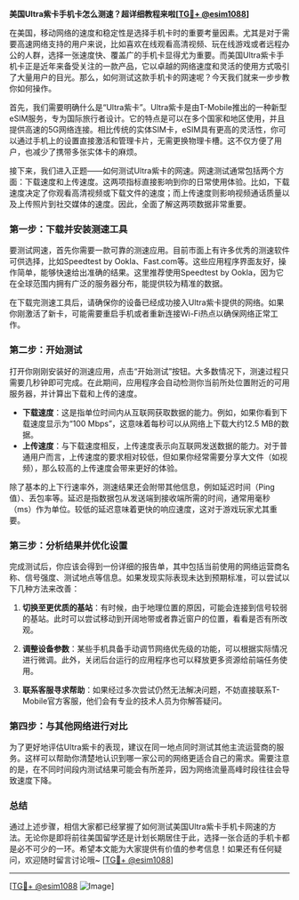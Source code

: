 **美国Ultra紫卡手机卡怎么测速？超详细教程来啦[[TG💪+ @esim1088](https://t.me/s/esim1088)]**

在美国，移动网络的速度和稳定性是选择手机卡时的重要考量因素。尤其是对于需要高速网络支持的用户来说，比如喜欢在线观看高清视频、玩在线游戏或者远程办公的人群，选择一张速度快、覆盖广的手机卡显得尤为重要。而美国Ultra紫卡手机卡正是近年来备受关注的一款产品，它以卓越的网络速度和灵活的使用方式吸引了大量用户的目光。那么，如何测试这款手机卡的网速呢？今天我们就来一步步教你如何操作。

首先，我们需要明确什么是“Ultra紫卡”。Ultra紫卡是由T-Mobile推出的一种新型eSIM服务，专为国际旅行者设计。它的特点是可以在多个国家和地区使用，并且提供高速的5G网络连接。相比传统的实体SIM卡，eSIM具有更高的灵活性，你可以通过手机上的设置直接激活和管理卡片，无需更换物理卡槽。这不仅方便了用户，也减少了携带多张实体卡的麻烦。

接下来，我们进入正题——如何测试Ultra紫卡的网速。网速测试通常包括两个方面：下载速度和上传速度。这两项指标直接影响到你的日常使用体验。比如，下载速度决定了你观看高清视频或下载文件的速度；而上传速度则影响视频通话质量以及上传照片到社交媒体的速度。因此，全面了解这两项数据非常重要。

### **第一步：下载并安装测速工具**
要测试网速，首先你需要一款可靠的测速应用。目前市面上有许多优秀的测速软件可供选择，比如Speedtest by Ookla、Fast.com等。这些应用程序界面友好，操作简单，能够快速给出准确的结果。这里推荐使用Speedtest by Ookla，因为它在全球范围内拥有广泛的服务器分布，能提供较为精准的数据。

在下载完测速工具后，请确保你的设备已经成功接入Ultra紫卡提供的网络。如果你刚激活了新卡，可能需要重启手机或者重新连接Wi-Fi热点以确保网络正常工作。

### **第二步：开始测试**
打开你刚刚安装好的测速应用，点击“开始测试”按钮。大多数情况下，测速过程只需要几秒钟即可完成。在此期间，应用程序会自动检测你当前所处位置附近的可用服务器，并计算出下载和上传的速度。

- **下载速度**：这是指单位时间内从互联网获取数据的能力。例如，如果你看到下载速度显示为“100 Mbps”，这意味着每秒可以从网络上下载大约12.5 MB的数据。
- **上传速度**：与下载速度相反，上传速度表示向互联网发送数据的能力。对于普通用户而言，上传速度的要求相对较低，但如果你经常需要分享大文件（如视频），那么较高的上传速度会带来更好的体验。

除了基本的上下行速率外，测速结果还会附带其他信息，例如延迟时间（Ping值）、丢包率等。延迟是指数据包从发送端到接收端所需的时间，通常用毫秒（ms）作为单位。较低的延迟意味着更快的响应速度，这对于游戏玩家尤其重要。

### **第三步：分析结果并优化设置**
完成测试后，你应该会得到一份详细的报告单，其中包括当前使用的网络运营商名称、信号强度、测试地点等信息。如果发现实际表现未达到预期标准，可以尝试以下几种方法来改善：

1. **切换至更优质的基站**：有时候，由于地理位置的原因，可能会连接到信号较弱的基站。此时可以尝试移动到开阔地带或者靠近窗户的位置，看看是否有所改观。
   
2. **调整设备参数**：某些手机具备手动调节网络优先级的功能，可以根据实际情况进行微调。此外，关闭后台运行的应用程序也可以释放更多资源给前端任务使用。

3. **联系客服寻求帮助**：如果经过多次尝试仍然无法解决问题，不妨直接联系T-Mobile官方客服，他们会有专业的技术人员为你解答疑问。

### **第四步：与其他网络进行对比**
为了更好地评估Ultra紫卡的表现，建议在同一地点同时测试其他主流运营商的服务。这样可以帮助你清楚地认识到哪一家公司的网络更适合自己的需求。需要注意的是，在不同时间段内测试结果可能会有所差异，因为网络流量高峰时段往往会导致速度下降。

### **总结**
通过上述步骤，相信大家都已经掌握了如何测试美国Ultra紫卡手机卡网速的方法。无论你是即将前往美国留学还是计划长期居住于此，选择一张合适的手机卡都是必不可少的一环。希望本文能为大家提供有价值的参考信息！如果还有任何疑问，欢迎随时留言讨论哦~ [[TG💪+ @esim1088](https://t.me/s/esim1088)]

---

[[TG💪+ @esim1088](https://t.me/s/esim1088) ![Image](https://i.postimg.cc/4NQfJmqS/Snipaste-2025-05-13-00-14-12.png)]